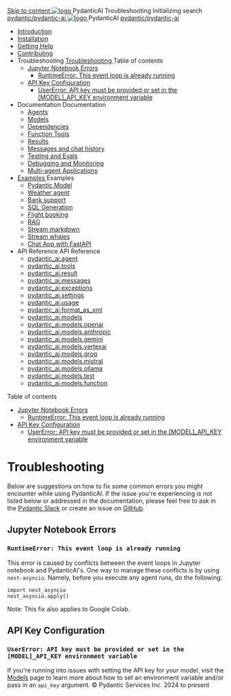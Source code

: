 [ Skip to content ](https://ai.pydantic.dev/troubleshooting/<#troubleshooting>)
[ ![logo](https://ai.pydantic.dev/img/logo-white.svg) ](https://ai.pydantic.dev/troubleshooting/<..> "PydanticAI")
PydanticAI 
Troubleshooting 
Initializing search 
[ pydantic/pydantic-ai  ](https://ai.pydantic.dev/troubleshooting/<https:/github.com/pydantic/pydantic-ai> "Go to repository")
[ ![logo](https://ai.pydantic.dev/img/logo-white.svg) ](https://ai.pydantic.dev/troubleshooting/<..> "PydanticAI") PydanticAI 
[ pydantic/pydantic-ai  ](https://ai.pydantic.dev/troubleshooting/<https:/github.com/pydantic/pydantic-ai> "Go to repository")
  * [ Introduction  ](https://ai.pydantic.dev/troubleshooting/<..>)
  * [ Installation  ](https://ai.pydantic.dev/troubleshooting/<../install/>)
  * [ Getting Help  ](https://ai.pydantic.dev/troubleshooting/<../help/>)
  * [ Contributing  ](https://ai.pydantic.dev/troubleshooting/<../contributing/>)
  * Troubleshooting  [ Troubleshooting  ](https://ai.pydantic.dev/troubleshooting/<./>) Table of contents 
    * [ Jupyter Notebook Errors  ](https://ai.pydantic.dev/troubleshooting/<#jupyter-notebook-errors>)
      * [ RuntimeError: This event loop is already running  ](https://ai.pydantic.dev/troubleshooting/<#runtimeerror-this-event-loop-is-already-running>)
    * [ API Key Configuration  ](https://ai.pydantic.dev/troubleshooting/<#api-key-configuration>)
      * [ UserError: API key must be provided or set in the [MODEL]_API_KEY environment variable  ](https://ai.pydantic.dev/troubleshooting/<#usererror-api-key-must-be-provided-or-set-in-the-model_api_key-environment-variable>)
  * Documentation  Documentation 
    * [ Agents  ](https://ai.pydantic.dev/troubleshooting/<../agents/>)
    * [ Models  ](https://ai.pydantic.dev/troubleshooting/<../models/>)
    * [ Dependencies  ](https://ai.pydantic.dev/troubleshooting/<../dependencies/>)
    * [ Function Tools  ](https://ai.pydantic.dev/troubleshooting/<../tools/>)
    * [ Results  ](https://ai.pydantic.dev/troubleshooting/<../results/>)
    * [ Messages and chat history  ](https://ai.pydantic.dev/troubleshooting/<../message-history/>)
    * [ Testing and Evals  ](https://ai.pydantic.dev/troubleshooting/<../testing-evals/>)
    * [ Debugging and Monitoring  ](https://ai.pydantic.dev/troubleshooting/<../logfire/>)
    * [ Multi-agent Applications  ](https://ai.pydantic.dev/troubleshooting/<../multi-agent-applications/>)
  * [ Examples  ](https://ai.pydantic.dev/troubleshooting/<../examples/>)
Examples 
    * [ Pydantic Model  ](https://ai.pydantic.dev/troubleshooting/<../examples/pydantic-model/>)
    * [ Weather agent  ](https://ai.pydantic.dev/troubleshooting/<../examples/weather-agent/>)
    * [ Bank support  ](https://ai.pydantic.dev/troubleshooting/<../examples/bank-support/>)
    * [ SQL Generation  ](https://ai.pydantic.dev/troubleshooting/<../examples/sql-gen/>)
    * [ Flight booking  ](https://ai.pydantic.dev/troubleshooting/<../examples/flight-booking/>)
    * [ RAG  ](https://ai.pydantic.dev/troubleshooting/<../examples/rag/>)
    * [ Stream markdown  ](https://ai.pydantic.dev/troubleshooting/<../examples/stream-markdown/>)
    * [ Stream whales  ](https://ai.pydantic.dev/troubleshooting/<../examples/stream-whales/>)
    * [ Chat App with FastAPI  ](https://ai.pydantic.dev/troubleshooting/<../examples/chat-app/>)
  * API Reference  API Reference 
    * [ pydantic_ai.agent  ](https://ai.pydantic.dev/troubleshooting/<../api/agent/>)
    * [ pydantic_ai.tools  ](https://ai.pydantic.dev/troubleshooting/<../api/tools/>)
    * [ pydantic_ai.result  ](https://ai.pydantic.dev/troubleshooting/<../api/result/>)
    * [ pydantic_ai.messages  ](https://ai.pydantic.dev/troubleshooting/<../api/messages/>)
    * [ pydantic_ai.exceptions  ](https://ai.pydantic.dev/troubleshooting/<../api/exceptions/>)
    * [ pydantic_ai.settings  ](https://ai.pydantic.dev/troubleshooting/<../api/settings/>)
    * [ pydantic_ai.usage  ](https://ai.pydantic.dev/troubleshooting/<../api/usage/>)
    * [ pydantic_ai.format_as_xml  ](https://ai.pydantic.dev/troubleshooting/<../api/format_as_xml/>)
    * [ pydantic_ai.models  ](https://ai.pydantic.dev/troubleshooting/<../api/models/base/>)
    * [ pydantic_ai.models.openai  ](https://ai.pydantic.dev/troubleshooting/<../api/models/openai/>)
    * [ pydantic_ai.models.anthropic  ](https://ai.pydantic.dev/troubleshooting/<../api/models/anthropic/>)
    * [ pydantic_ai.models.gemini  ](https://ai.pydantic.dev/troubleshooting/<../api/models/gemini/>)
    * [ pydantic_ai.models.vertexai  ](https://ai.pydantic.dev/troubleshooting/<../api/models/vertexai/>)
    * [ pydantic_ai.models.groq  ](https://ai.pydantic.dev/troubleshooting/<../api/models/groq/>)
    * [ pydantic_ai.models.mistral  ](https://ai.pydantic.dev/troubleshooting/<../api/models/mistral/>)
    * [ pydantic_ai.models.ollama  ](https://ai.pydantic.dev/troubleshooting/<../api/models/ollama/>)
    * [ pydantic_ai.models.test  ](https://ai.pydantic.dev/troubleshooting/<../api/models/test/>)
    * [ pydantic_ai.models.function  ](https://ai.pydantic.dev/troubleshooting/<../api/models/function/>)


Table of contents 
  * [ Jupyter Notebook Errors  ](https://ai.pydantic.dev/troubleshooting/<#jupyter-notebook-errors>)
    * [ RuntimeError: This event loop is already running  ](https://ai.pydantic.dev/troubleshooting/<#runtimeerror-this-event-loop-is-already-running>)
  * [ API Key Configuration  ](https://ai.pydantic.dev/troubleshooting/<#api-key-configuration>)
    * [ UserError: API key must be provided or set in the [MODEL]_API_KEY environment variable  ](https://ai.pydantic.dev/troubleshooting/<#usererror-api-key-must-be-provided-or-set-in-the-model_api_key-environment-variable>)


# Troubleshooting
Below are suggestions on how to fix some common errors you might encounter while using PydanticAI. If the issue you're experiencing is not listed below or addressed in the documentation, please feel free to ask in the [Pydantic Slack](https://ai.pydantic.dev/troubleshooting/<../help/>) or create an issue on [GitHub](https://ai.pydantic.dev/troubleshooting/<https:/github.com/pydantic/pydantic-ai/issues>).
## Jupyter Notebook Errors
### `RuntimeError: This event loop is already running`
This error is caused by conflicts between the event loops in Jupyter notebook and PydanticAI's. One way to manage these conflicts is by using `nest-asyncio`[](https://ai.pydantic.dev/troubleshooting/<https:/pypi.org/project/nest-asyncio/>). Namely, before you execute any agent runs, do the following: 
```
import nest_asyncio
nest_asyncio.apply()

```

Note: This fix also applies to Google Colab. 
## API Key Configuration
### `UserError: API key must be provided or set in the [MODEL]_API_KEY environment variable`
If you're running into issues with setting the API key for your model, visit the [Models](https://ai.pydantic.dev/troubleshooting/<../models/>) page to learn more about how to set an environment variable and/or pass in an `api_key` argument.
© Pydantic Services Inc. 2024 to present 
